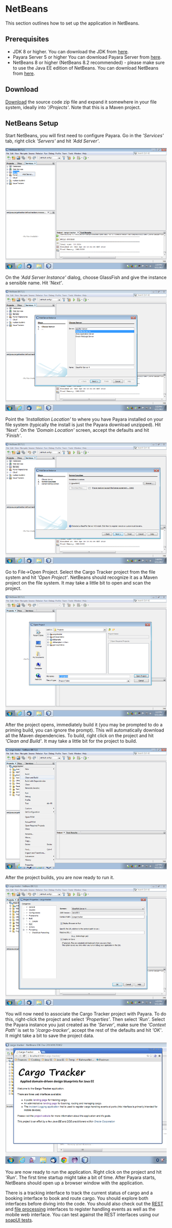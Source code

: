 # NetBeans

This section outlines how to set up the application in NetBeans.

## Prerequisites

* JDK 8 or higher. You can download the JDK from [here](http://www.oracle.com/technetwork/java/javase/downloads/index.html).
* Payara Server 5 or higher You can download Payara Server from [here](https://www.payara.fish/downloads).
* NetBeans 8 or higher \(NetBeans 8.2 recommended\) - please make sure to use the Java EE edition of NetBeans. You can download NetBeans from [here](https://netbeans.org/downloads/).

## Download

[Download](https://github.com/m-reza-rahman/cargo-tracker/archive/master.zip) the source code zip file and expand it somewhere in your file system, ideally into _'/Projects'_. Note that this is a Maven project.

## NetBeans Setup

Start NetBeans, you will first need to configure Payara. Go in the _'Services'_ tab, right click _'Servers'_ and hit _'Add Server'_.

![ ](.gitbook/assets/nb_step1.png)

On the _'Add Server Instance'_ dialog, choose GlassFish and give the instance a sensible name. Hit _'Next'_.

![ ](.gitbook/assets/nb_step2.png)

Point the _'Installation Location'_ to where you have Payara installed on your file system \(typically the install is just the Payara download unzipped\). Hit _'Next'_. On the _'Domain Location'_ screen, accept the defaults and hit _'Finish'_.

![ ](.gitbook/assets/nb_step3.png)

Go to File-&gt;Open Project. Select the Cargo Tracker project from the file system and hit _'Open Project'_. NetBeans should recognize it as a Maven project on the file system. It may take a little bit to open and scan the project.

![ ](.gitbook/assets/nb_step4.png)

After the project opens, immediately build it \(you may be prompted to do a priming build, you can ignore the prompt\). This will automatically download all the Maven dependencies. To build, right click on the project and hit _'Clean and Build'_. It may take a little bit for the project to build.

![ ](.gitbook/assets/nb_step5.png)

After the project builds, you are now ready to run it.

![ ](.gitbook/assets/nb_step6.png)

You will now need to associate the Cargo Tracker project with Payara. To do this, right-click the project and select _'Properties'_. Then select _'Run'_. Select the Payara instance you just created as the _'Server'_, make sure the _'Context Path'_ is set to _'/cargo-tracker'_, accept the rest of the defaults and hit _'OK'_. It might take a bit to save the project data.

![ ](.gitbook/assets/nb_step7.png)

You are now ready to run the application. Right click on the project and hit _'Run'_. The first time startup might take a bit of time. After Payara starts, NetBeans should open up a browser window with the application.

There is a tracking interface to track the current status of cargo and a booking interface to book and route cargo. You should explore both interfaces before diving into the code. You should also check out the [REST](https://github.com/m-reza-rahman/cargo-tracker/blob/master/src/main/java/net/java/cargotracker/interfaces/handling/rest/HandlingReportService.java) and [file processing](https://github.com/m-reza-rahman/cargo-tracker/blob/master/src/main/java/net/java/cargotracker/interfaces/handling/file/UploadDirectoryScanner.java) interfaces to register handling events as well as the mobile web interface. You can test against the REST interfaces using our [soapUI tests](https://github.com/m-reza-rahman/cargo-tracker/tree/master/src/test/soapui).

